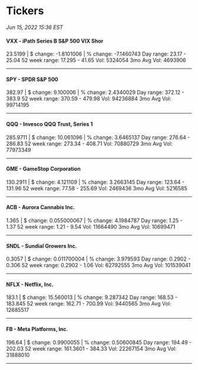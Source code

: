 # Tickers
*Jun 15, 2022 15:36 EST*

#### VXX - iPath Series B S&P 500 VIX Shor
23.5199 | $ change: -1.8101006 | % change: -7.1460743
Day range: 23.17 - 25.04 52 week range: 17.295 - 41.65
Vol: 5324054 3mo Avg Vol: 4693906

---

#### SPY - SPDR S&P 500
382.97 | $ change: 9.100006 | % change: 2.4340029
Day range: 372.12 - 383.9 52 week range: 370.59 - 479.98
Vol: 94236884 3mo Avg Vol: 99714195

---

#### QQQ - Invesco QQQ Trust, Series 1
285.9711 | $ change: 10.061096 | % change: 3.6465137
Day range: 276.64 - 286.83 52 week range: 273.34 - 408.71
Vol: 70880729 3mo Avg Vol: 77973349

---

#### GME - GameStop Corporation
130.2911 | $ change: 4.121109 | % change: 3.2663145
Day range: 123.64 - 131.96 52 week range: 77.58 - 255.69
Vol: 2469436 3mo Avg Vol: 5216585

---

#### ACB - Aurora Cannabis Inc.
1.365 | $ change: 0.055000067 | % change: 4.1984787
Day range: 1.25 - 1.37 52 week range: 1.21 - 9.54
Vol: 11664490 3mo Avg Vol: 10699471

---

#### SNDL - Sundial Growers Inc.
0.3057 | $ change: 0.011700004 | % change: 3.979593
Day range: 0.2902 - 0.306 52 week range: 0.2902 - 1.06
Vol: 62792555 3mo Avg Vol: 101539041

---

#### NFLX - Netflix, Inc.
183.1 | $ change: 15.560013 | % change: 9.287342
Day range: 168.53 - 183.845 52 week range: 162.71 - 700.99
Vol: 9440565 3mo Avg Vol: 12685517

---

#### FB - Meta Platforms, Inc.
196.64 | $ change: 0.9900055 | % change: 0.50600845
Day range: 194.49 - 202.03 52 week range: 161.3601 - 384.33
Vol: 22267154 3mo Avg Vol: 31888010

---

